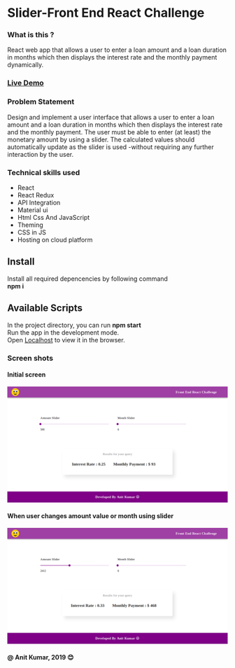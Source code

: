 # Slider-Front End React Challenge

### What is this ?
React web app that allows a user to enter a loan amount and a loan duration in months which then displays the interest rate and the monthly payment dynamically. 

### [Live Demo](https://front-end-challenge-slider.netlify.com/)

### Problem Statement
Design and implement a user interface that allows a user to enter a loan amount and a
loan duration in months which then displays the interest rate and the monthly payment.
The user must be able to enter (at least) the monetary amount by using a slider. The
calculated values should automatically update as the slider is used -without requiring any
further interaction by the user.

### Technical skills used
- React
- React Redux
- API Integration
- Material ui
- Html Css And JavaScript
- Theming 
- CSS in JS
- Hosting on cloud platform


## Install
Install all required depencencies by following command \
**npm i** 

## Available Scripts
In the project directory, you can run **npm start** \
Run the app in the development mode.\
Open [Localhost](http://localhost:3000) to view it in the browser.


### Screen shots
#### Initial screen
![](screenshots/Screenshot_2019-06-13%20Slider.png)

#### When user changes amount value or month using slider
![](screenshots/Screenshot_2019-06-13%20Slider(1).png)


#### @ Anit Kumar, 2019  :blush:
